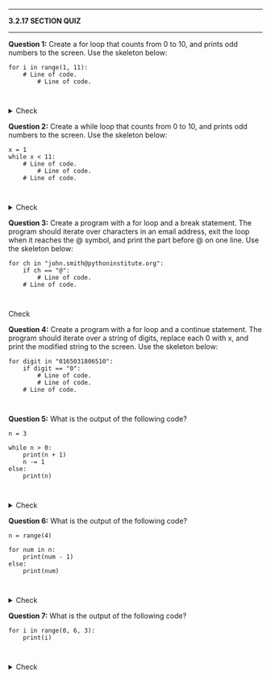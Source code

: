 
---

**3.2.17 SECTION QUIZ**

---

**Question 1:** Create a for loop that counts from 0 to 10, and prints odd numbers to the screen. Use the skeleton below:

```
for i in range(1, 11):
    # Line of code.
        # Line of code.
 
 
```

<details>
  <summary>Check</summary>
  Sample solution:

  ```python
  for i in range(0, 11):
      if i % 2 != 0:
          print(i)

  ```
</details>

**Question 2:** Create a while loop that counts from 0 to 10, and prints odd numbers to the screen. Use the skeleton below:

```
x = 1
while x < 11:
    # Line of code.
        # Line of code.
    # Line of code.
 
 
```

<details>
  <summary>Check</summary>
  Sample solution:

  ```python
  x = 1
  while x < 11:
      if x % 2 != 0:
          print(x)
      x += 1

  ```
</details>

**Question 3:** Create a program with a for loop and a break statement. The program should iterate over characters in an email address, exit the loop when it reaches the @ symbol, and print the part before @ on one line. Use the skeleton below:

```
for ch in "john.smith@pythoninstitute.org":
    if ch == "@":
        # Line of code.
    # Line of code.
 
 
```

Check

**Question 4:** Create a program with a for loop and a continue statement. The program should iterate over a string of digits, replace each 0 with x, and print the modified string to the screen. Use the skeleton below:

```
for digit in "0165031806510":
    if digit == "0":
        # Line of code.
        # Line of code.
    # Line of code.
 
 
```

**Question 5:** What is the output of the following code?

```
n = 3
 
while n > 0:
    print(n + 1)
    n -= 1
else:
    print(n)
 
 
```

<details>
  <summary>Check</summary>

  ```Output
  4
  3
  2
  0
  ```
</details>


**Question 6:** What is the output of the following code?

```
n = range(4)
 
for num in n:
    print(num - 1)
else:
    print(num)
 
   
```

<details>
  <summary>Check</summary>

  ```Output
  -1
  0
  1
  2
  3
  ```
</details>



**Question 7:** What is the output of the following code?

```
for i in range(0, 6, 3):
    print(i)
 
 
```

<details>
  <summary>Check</summary>

  ```Output
  0
  3
  ```
</details>
